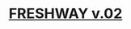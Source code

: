 
<h1 align="center">
   <a href="https://themeselection.com/item/materio-free-bootstrap-html-admin-template/" target="_blank" align="center">
      FRESHWAY v.02
   </a>
</h1>
